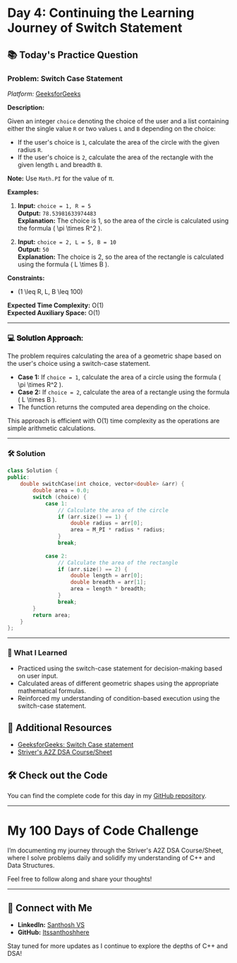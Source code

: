 # Day 4: Continuing the Learning Journey of Switch Statement

## 📚 Today's Practice Question

### Problem: Switch Case Statement
*Platform:* [GeeksforGeeks](https://www.geeksforgeeks.org/)

**Description:**

Given an integer `choice` denoting the choice of the user and a list containing either the single value `R` or two values `L` and `B` depending on the choice:
- If the user's choice is `1`, calculate the area of the circle with the given radius `R`.
- If the user's choice is `2`, calculate the area of the rectangle with the given length `L` and breadth `B`.

**Note:** Use `Math.PI` for the value of π.

**Examples:**

1. **Input:** `choice = 1, R = 5`  
   **Output:** `78.53981633974483`  
   **Explanation:** The choice is 1, so the area of the circle is calculated using the formula \( \pi \times R^2 \).

2. **Input:** `choice = 2, L = 5, B = 10`  
   **Output:** `50`  
   **Explanation:** The choice is 2, so the area of the rectangle is calculated using the formula \( L \times B \).

**Constraints:**

- \(1 \leq R, L, B \leq 100\)

**Expected Time Complexity:** O(1)  
**Expected Auxiliary Space:** O(1)

---

### 💻 𝐒𝐨𝐥𝐮𝐭𝐢𝐨𝐧 𝐀𝐩𝐩𝐫𝐨𝐚𝐜𝐡:

The problem requires calculating the area of a geometric shape based on the user's choice using a switch-case statement. 

- **Case 1:** If `choice = 1`, calculate the area of a circle using the formula \( \pi \times R^2 \).
- **Case 2:** If `choice = 2`, calculate the area of a rectangle using the formula \( L \times B \).
- The function returns the computed area depending on the choice.

This approach is efficient with O(1) time complexity as the operations are simple arithmetic calculations.

---

### 🛠 Solution

```cpp
class Solution {
public:
    double switchCase(int choice, vector<double> &arr) {
        double area = 0.0;
        switch (choice) {
            case 1:
                // Calculate the area of the circle
                if (arr.size() == 1) {
                    double radius = arr[0];
                    area = M_PI * radius * radius;
                }
                break;
            
            case 2:
                // Calculate the area of the rectangle
                if (arr.size() == 2) {
                    double length = arr[0];
                    double breadth = arr[1];
                    area = length * breadth;
                }
                break;
        }
        return area;
    }
};
```

---

### 🚀 What I Learned

- Practiced using the switch-case statement for decision-making based on user input.
- Calculated areas of different geometric shapes using the appropriate mathematical formulas.
- Reinforced my understanding of condition-based execution using the switch-case statement.

## 🔗 Additional Resources
- [GeeksforGeeks: Switch Case statement](https://www.geeksforgeeks.org/problems/java-switch-case-statement3529/1)
- [Striver's A2Z DSA Course/Sheet](https://takeuforward.org/strivers-a2z-dsa-course/strivers-a2z-dsa-course-sheet-2)

## 🛠️ Check out the Code
You can find the complete code for this day in my [GitHub repository](https://github.com/Itssanthoshhere/Data-Structures-and-Algorithms/tree/main/C%2B%2B%20with%20DSA-learning-journey/Day%204%20-%20Understanding%20the%20Switch%20Statement%20in%20C%2B%2B).

---

# My 100 Days of Code Challenge
I’m documenting my journey through the Striver's A2Z DSA Course/Sheet, where I solve problems daily and solidify my understanding of C++ and Data Structures.

Feel free to follow along and share your thoughts!

---

## 🔗 Connect with Me
- **LinkedIn:** [Santhosh VS](https://www.linkedin.com/in/thesanthoshvs/)
- **GitHub:** [Itssanthoshhere](https://github.com/Itssanthoshhere)

Stay tuned for more updates as I continue to explore the depths of C++ and DSA!
